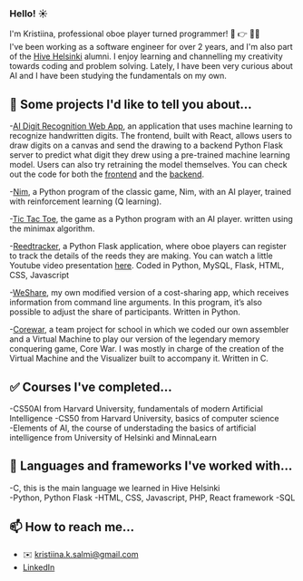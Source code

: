 ### Hello! :sunny:

I'm Kristiina, professional oboe player turned programmer! :musical_note: :point_right: 👩‍💻  
I've been working as a software engineer for over 2 years, and I'm also part of the [Hive Helsinki](https://www.hive.fi/en/) alumni. I enjoy learning and channelling my creativity towards coding and problem solving. Lately, I have been very curious about AI and I have been studying the fundamentals on my own.

## 🔭 Some projects I'd like to tell you about...  

-[AI Digit Recognition Web App](https://digitrecognition-ai.onrender.com), an application that uses machine learning to recognize handwritten digits. The frontend, built with React, allows users to draw digits on a canvas and send the drawing to a backend Python Flask server to predict what digit they drew using a pre-trained machine learning model.
Users can also try retraining the model themselves. You can check out the code for both the [frontend](https://github.com/krsalmi/ai_digits_frontend.git) and the [backend](https://github.com/krsalmi/ai_digits_backend.git).

-[Nim](https://github.com/krsalmi/nim.git), a Python program of the classic game, Nim, with an AI player, trained with reinforcement learning (Q learning).

-[Tic Tac Toe](https://github.com/krsalmi/tictactoe.git), the game as a Python program with an AI player. written using the minimax algorithm.

-[Reedtracker](http://www.reedtracker.com/), a Python Flask application, where oboe players can register to track the details of the reeds they are making. You can watch a little Youtube video presentation [here](https://www.youtube.com/watch?v=nX4bWLfkhLs). Coded in Python, MySQL, Flask, HTML, CSS, Javascript 

-[WeShare](https://github.com/krsalmi/weshare), my own modified version of a cost-sharing app, which receives information from command line arguments. In this program, it’s also possible to adjust the share of participants. Written in Python. 

-[Corewar](https://github.com/ninjapiraatti/corewar), a team project for school in which we coded our own assembler and a Virtual Machine to play our version of the legendary memory conquering game, Core War. I was mostly in charge of the creation of the Virtual Machine and the Visualizer built to accompany it. Written in C.  

## :white_check_mark: Courses I've completed...
-CS50AI from Harvard University, fundamentals of modern Artificial Intelligence
-CS50 from Harvard University, basics of computer science  
-Elements of AI, the course of understading the basics of artificial intelligence from University of Helsinki and MinnaLearn

## :mega: Languages and frameworks I've worked with...
-C, this is the main language we learned in Hive Helsinki  
-Python, Python Flask 
-HTML, CSS, Javascript, PHP, React framework
-SQL  

## :mailbox: How to reach me...
- :envelope: kristiina.k.salmi@gmail.com
- [LinkedIn](www.linkedin.com/in/kristiina-salmi-3a5549194)
